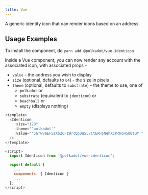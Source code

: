 ```yaml
---
title: Vue
---
```


A generic identity icon that can render icons based on an address.

## Usage Examples

To install the component, do `yarn add @polkadot/vue-identicon`

Inside a Vue component, you can now render any account with the associated icon, with associated props -

- `value` - the address you wish to display
- `size` (optional, defaults to `64`) - the size in pixels
- `theme` (optional, defaults to `substrate`) - the theme to use, one of
  - `polkadot` or
  - `substrate` (equivalent to `jdenticon`) or
  - `beachball` or
  - `empty` (displays nothing)

```javascript
<template>
  <Identicon
    :size="128"
    :theme="'polkadot'"
    :value="'5GrwvaEF5zXb26Fz9rcQpDWS57CtERHpNehXCPcNoHGKutQY'"
  />
</template>

<script>
  import Identicon from '@polkadot/vue-identicon';

  export default {
    ...
    components: { Identicon }
    ...
  };
</script>
```
